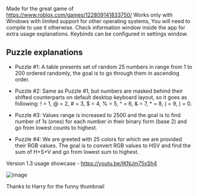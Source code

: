 Made for the great game of https://www.roblox.com/games/122809141833750/
Works only with Windows with limited support for other operating systems, You will need to compile to use it otherwise.
Check information window inside the app for extra usage explanations. Keybinds can be configured in settings window.

## Puzzle explanations
- Puzzle #1:
A table presents set of random 25 numbers in range from 1 to 200 ordered randomly,
the goal is to go through them in ascending order.

- Puzzle #2:
Same as Puzzle #1, but numbers are masked behind their shifted counterparts on default desktop keyboard layout, so it goes as following:
! = 1, @ = 2, # = 3, $ = 4, % = 5, ^ = 6, & = 7, * = 8, ( = 9, ) = 0.

- Puzzle #3:
Values range is increased to 2500 and the goal is to find number of 1s (ones) for each number in their binary form (base 2) and go from lowest counts to highest.

- Puzzle #4:
We are greeted with 25 colors for which we are provided their RGB values. The goal is to convert RGB
values to HSV and find the sum of H+S+V and go from lowest sum to highest.

Version 1.3 usage showcase - https://youtu.be/IKNJm75xSh4

![image](https://github.com/user-attachments/assets/6edba1ee-69ca-4e1f-b467-9ab8b7044b20)

Thanks to Harry for the funny thumbnail